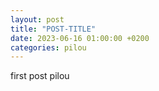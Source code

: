 ```yaml
---
layout: post
title: "POST-TITLE"
date: 2023-06-16 01:00:00 +0200
categories: pilou
---
```


first post pilou



